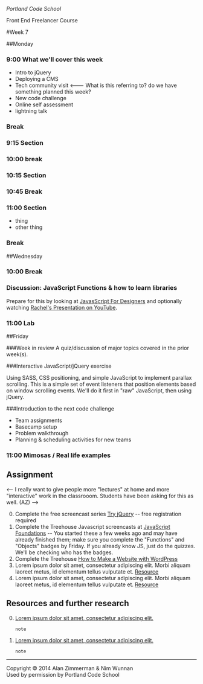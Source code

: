 *Portland Code School*

Front End Freelancer Course

#Week 7

##Monday

### 9:00 What we'll cover this week
* Intro to jQuery
* Deploying a CMS
* Tech community visit <--- What is this referring to? do we have something planned this week?
* New code challenge
* Online self assessment
* lightning talk

### Break

### 9:15 Section

### 10:00 break

### 10:15 Section

### 10:45 Break

### 11:00 Section

* thing
* other thing

### Break


##Wednesday

### 10:00 Break

### Discussion: JavaScript Functions & how to learn libraries

Prepare for this by looking at [JavasScript For Designers](rachelnabors.com/javascript-for-designers) and optionally watching [Rachel's Presentation on YouTube](http://youtu.be/rkR0RCfI0XM).

### 11:00 Lab

##Friday 

###Week in review
A quiz/discussion of major topics covered in the prior week(s).

###Interactive JavaScript/jQuery exercise

Using SASS, CSS positioning, and simple JavaScript to implement parallax scrolling. This is a simple set of event listeners that position elements based on window scrolling events. We'll do it first in "raw" JavaScript, then using jQuery.

###Introduction to the next code challenge
* Team assignments
* Basecamp setup
* Problem walkthrough
* Planning & scheduling activities for new teams

### 11:00 Mimosas / Real life examples


## Assignment

<-- I really want to give people more "lectures" at home and more "interactive" work in the classrooom. Students have been asking for this as well. (AZ) -->

 0. Complete the free screencast series [Try jQuery](http://try.jquery.com) -- free registration required
 0. Complete the Treehouse Javascript screencasts at [JavaScript Foundations](http://teamtreehouse.com/library/javascript-foundations) -- You started these a few weeks ago and may have already finished them; make sure you complete the "Functions" and "Objects" badges by Friday. If you already know JS, just do the quizzes. We'll be checking who has the badges.
 0. Complete the Treehouse [How to Make a Website with WordPress](http://teamtreehouse.com/library/how-to-make-a-website-with-wordpress)
 0. Lorem ipsum dolor sit amet, consectetur adipiscing elit. Morbi aliquam laoreet metus, id elementum tellus vulputate et. [Resource](XXXX)
 0. Lorem ipsum dolor sit amet, consectetur adipiscing elit. Morbi aliquam laoreet metus, id elementum tellus vulputate et. [Resource](XXXX)

## Resources and further research
 0. [Lorem ipsum dolor sit amet, consectetur adipiscing elit.](XXXX)
 	
 		note
 0. [Lorem ipsum dolor sit amet, consectetur adipiscing elit.](XXXX)
 
 		note
 		
  
<hr>
Copyright © 2014 Alan Zimmerman & Nìm Wunnan<br />
Used by permission by Portland Code School
